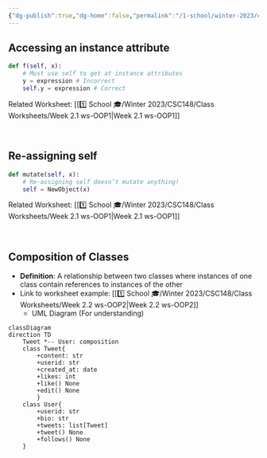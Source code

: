 ```yaml
---
{"dg-publish":true,"dg-home":false,"permalink":"/1-school/winter-2023/csc-148/lecture-notes/week-2-1-classes/","dgPassFrontmatter":true}
---
```


## Accessing an instance attribute
```python
def f(self, x):
	# Must use self to get at instance attributes
	y = expression # Incorrect
	self.y = expression # Correct
```
Related Worksheet: [[1️⃣ School 🎓/Winter 2023/CSC148/Class Worksheets/Week 2.1 ws-OOP1\|Week 2.1 ws-OOP1]]

&nbsp;

## Re-assigning self
```python
def mutate(self, x):
	# Re-assigning self doesn’t mutate anything!
	self = NewObject(x)
```
Related Worksheet: [[1️⃣ School 🎓/Winter 2023/CSC148/Class Worksheets/Week 2.1 ws-OOP1\|Week 2.1 ws-OOP1]]

&nbsp;

## Composition of Classes
- **Definition**: A relationship between two classes where instances of one class contain references to instances of the other
- Link to worksheet example: [[1️⃣ School 🎓/Winter 2023/CSC148/Class Worksheets/Week 2.2 ws-OOP2\|Week 2.2 ws-OOP2]]
	-  UML Diagram (For understanding)

```mermaid
classDiagram
direction TD
	Tweet *-- User: composition
	class Tweet{
		+content: str
		+userid: str
		+created_at: date
		+likes: int
		+like() None
		+edit() None
		}
	class User{
		+userid: str
		+bio: str
		+tweets: list[Tweet]  
		+tweet() None
		+follows() None
	}
```
